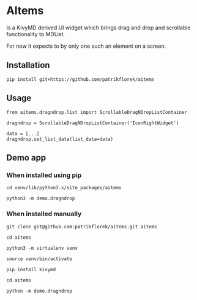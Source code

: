 # AItems

Is a KivyMD derived UI widget which brings drag and drop and scrollable 
functionality to MDList.

For now it expects to by only one such an element on a screen.


## Installation

```
pip install git+https://github.com/patrikflorek/aitems
```


## Usage

```
from aitems.dragndrop.list import ScrollableDragNDropListContainer

dragndrop = ScrollableDragNDropListContainer('IconRightWidget')

data = [...]
dragndrop.set_list_data(list_data=data)
```


## Demo app

### When installed using pip

```
cd venv/lib/python3.x/site_packages/aitems

python3 -m demo.dragndrop
```

### When installed manually

```
git clone git@github.com:patrikflorek/aitems.git aitems

cd aitems

python3 -m virtualenv venv

source venv/bin/activate

pip install kivymd

cd aitems

python -m demo.dragndrop
```